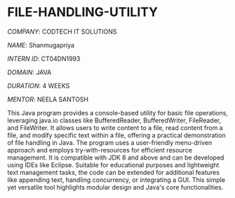 # FILE-HANDLING-UTILITY

*COMPANY*: CODTECH IT SOLUTIONS

*NAME*: Shanmugapriya 

*INTERN ID*: CT04DN1993 

*DOMAIN*: JAVA

*DURATION*: 4 WEEKS

*MENTOR*: NEELA SANTOSH

This Java program provides a console-based utility for basic file operations, leveraging java.io classes like BufferedReader, BufferedWriter, FileReader, and FileWriter. It allows users to write content to a file, read content from a file, and modify specific text within a file, offering a practical demonstration of file handling in Java. The program uses a user-friendly menu-driven approach and employs try-with-resources for efficient resource management. It is compatible with JDK 8 and above and can be developed using IDEs like  Eclipse. Suitable for educational purposes and lightweight text management tasks, the code can be extended for additional features like appending text, handling concurrency, or integrating a GUI. This simple yet versatile tool highlights modular design and Java's core functionalities.
